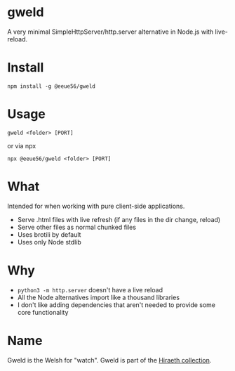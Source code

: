 # gweld

A very minimal SimpleHttpServer/http.server alternative in Node.js with live-reload.

# Install

```
npm install -g @eeue56/gweld
```

# Usage

```
gweld <folder> [PORT]
```

or via npx

```
npx @eeue56/gweld <folder> [PORT]
```

# What

Intended for when working with pure client-side applications.

- Serve .html files with live refresh (if any files in the dir change, reload)
- Serve other files as normal chunked files
- Uses brotili by default
- Uses only Node stdlib

# Why

- `python3 -m http.server` doesn't have a live reload
- All the Node alternatives import like a thousand libraries
- I don't like adding dependencies that aren't needed to provide some core functionality

# Name

Gweld is the Welsh for "watch". Gweld is part of the [Hiraeth collection](https://github.com/eeue56/hiraeth).

```

```
